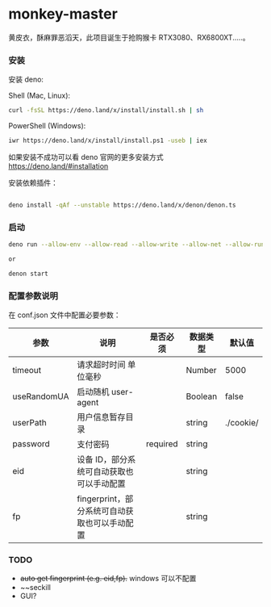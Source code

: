 # monkey-master

黄皮衣，酥麻罪恶滔天，此项目诞生于抢购猴卡 RTX3080、RX6800XT.....。

### 安装

安装 deno:

Shell (Mac, Linux):

```bash
curl -fsSL https://deno.land/x/install/install.sh | sh
```

PowerShell (Windows):

```bash
iwr https://deno.land/x/install/install.ps1 -useb | iex
```

如果安装不成功可以看 deno 官网的更多安装方式
https://deno.land/#installation

安装依赖插件：

```bash

deno install -qAf --unstable https://deno.land/x/denon/denon.ts
```

### 启动

```bash
deno run --allow-env --allow-read --allow-write --allow-net --allow-run --allow-plugin --unstable --no-check index.js

or

denon start
```

### 配置参数说明

在 conf.json 文件中配置必要参数：

| 参数        | 说明                                          | 是否必须 | 数据类型 | 默认值    |
| ----------- | --------------------------------------------- | -------- | -------- | --------- |
| timeout     | 请求超时时间 单位毫秒                         |          | Number   | 5000      |
| useRandomUA | 启动随机 user-agent                           |          | Boolean  | false     |
| userPath    | 用户信息暂存目录                              |          | string   | ./cookie/ |
| password    | 支付密码                                      | required | string   |           |
| eid         | 设备 ID，部分系统可自动获取也可以手动配置     |          | string   |           |
| fp          | fingerprint，部分系统可自动获取也可以手动配置 |          | string   |           |

### TODO

-   ~~auto get fingerprint (e.g. eid,fp).~~ windows 可以不配置
-   ~~seckill
-   GUI?
